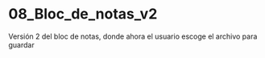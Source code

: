 # 08_Bloc_de_notas_v2
Versión 2 del bloc de notas, donde ahora el usuario escoge el archivo para guardar
